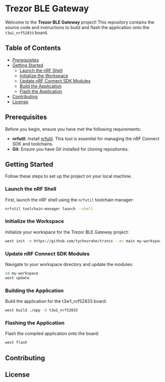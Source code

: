 # Trezor BLE Gateway

Welcome to the **Trezor BLE Gateway** project! 
This repository contains the source code and instructions to build and flash the application onto the `t3w1_nrf52833` board.

## Table of Contents

- [Prerequisites](#prerequisites)
- [Getting Started](#getting-started)
    - [Launch the nRF Shell](#launch-the-nrf-shell)
    - [Initialize the Workspace](#initialize-the-workspace)
    - [Update nRF Connect SDK Modules](#update-nrf-connect-sdk-modules)
    - [Build the Application](#build-the-application)
    - [Flash the Application](#flash-the-application)
- [Contributing](#contributing)
- [License](#license)

## Prerequisites

Before you begin, ensure you have met the following requirements:

- **nrfutil**: Install [nrfutil](https://www.nordicsemi.com/Products/Development-tools/nRF-Command-Line-Tools). This tool is essential for managing the nRF Connect SDK and toolchains.
- **Git**: Ensure you have Git installed for cloning repositories.

## Getting Started

Follow these steps to set up the project on your local machine.

### Launch the nRF Shell

First, launch the nRF shell using the `nrfutil` toolchain manager:

```sh
nrfutil toolchain-manager launch --shell
```

### Initialize the Workspace
Initialize your workspace for the Trezor BLE Gateway project:
```sh
west init -m https://github.com/tychovrahe/trzncs --mr main my-workspace
```

### Update nRF Connect SDK Modules

Navigate to your workspace directory and update the modules:
```sh
cd my-workspace
west update
```


### Building the Application
Build the application for the t3w1_nrf52833 board:
```sh
west build ./app -b t3w1_nrf52833
```


### Flashing the Application
Flash the compiled application onto the board:
```sh
west flash
```

## Contributing

## License
